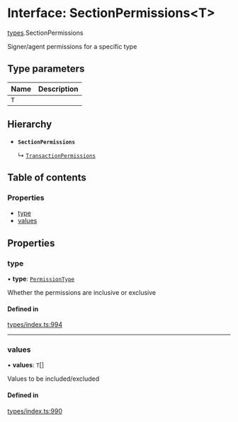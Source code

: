 # Interface: SectionPermissions<T\>

[types](../wiki/types).SectionPermissions

Signer/agent permissions for a specific type

## Type parameters

| Name | Description |
| :------ | :------ |
| `T` |  |

## Hierarchy

- **`SectionPermissions`**

  ↳ [`TransactionPermissions`](../wiki/types.TransactionPermissions)

## Table of contents

### Properties

- [type](../wiki/types.SectionPermissions#type)
- [values](../wiki/types.SectionPermissions#values)

## Properties

### type

• **type**: [`PermissionType`](../wiki/types.PermissionType)

Whether the permissions are inclusive or exclusive

#### Defined in

[types/index.ts:994](https://github.com/PolymeshAssociation/polymesh-sdk/blob/079537ad/src/types/index.ts#L994)

___

### values

• **values**: `T`[]

Values to be included/excluded

#### Defined in

[types/index.ts:990](https://github.com/PolymeshAssociation/polymesh-sdk/blob/079537ad/src/types/index.ts#L990)
